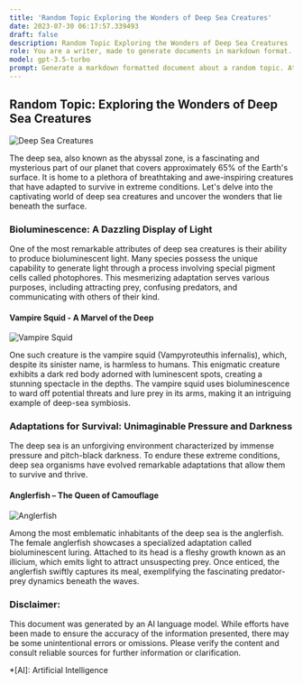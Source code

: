 ```yaml
---
title: 'Random Topic Exploring the Wonders of Deep Sea Creatures'
date: 2023-07-30 06:17:57.339493
draft: false
description: Random Topic Exploring the Wonders of Deep Sea Creatures
role: You are a writer, made to generate documents in markdown format. It is very important that all of the documents you generate are in valid markdown format.
model: gpt-3.5-turbo
prompt: Generate a markdown formatted document about a random topic. At the bottom, include a disclaimer explaining that the document was generated by you. The first line of the document should be the title. Make sure that the entire document is in proper markdown format, using a mix of various tags to make the document visually appealing.
---
```


## Random Topic: Exploring the Wonders of Deep Sea Creatures

![Deep Sea Creatures](https://images.unsplash.com/photo-1579982156309-197faf1a0f49)

The deep sea, also known as the abyssal zone, is a fascinating and mysterious part of our planet that covers approximately 65% of the Earth's surface. It is home to a plethora of breathtaking and awe-inspiring creatures that have adapted to survive in extreme conditions. Let's delve into the captivating world of deep sea creatures and uncover the wonders that lie beneath the surface.

### Bioluminescence: A Dazzling Display of Light

One of the most remarkable attributes of deep sea creatures is their ability to produce bioluminescent light. Many species possess the unique capability to generate light through a process involving special pigment cells called photophores. This mesmerizing adaptation serves various purposes, including attracting prey, confusing predators, and communicating with others of their kind.

#### Vampire Squid - A Marvel of the Deep

![Vampire Squid](https://images.unsplash.com/photo-1517102707124-54de69ffcdf4)

One such creature is the vampire squid (Vampyroteuthis infernalis), which, despite its sinister name, is harmless to humans. This enigmatic creature exhibits a dark red body adorned with luminescent spots, creating a stunning spectacle in the depths. The vampire squid uses bioluminescence to ward off potential threats and lure prey in its arms, making it an intriguing example of deep-sea symbiosis.

### Adaptations for Survival: Unimaginable Pressure and Darkness

The deep sea is an unforgiving environment characterized by immense pressure and pitch-black darkness. To endure these extreme conditions, deep sea organisms have evolved remarkable adaptations that allow them to survive and thrive.

#### Anglerfish – The Queen of Camouflage

![Anglerfish](https://images.unsplash.com/photo-1596991814775-0b12be041052)

Among the most emblematic inhabitants of the deep sea is the anglerfish. The female anglerfish showcases a specialized adaptation called bioluminescent luring. Attached to its head is a fleshy growth known as an illicium, which emits light to attract unsuspecting prey. Once enticed, the anglerfish swiftly captures its meal, exemplifying the fascinating predator-prey dynamics beneath the waves.

### Disclaimer:
This document was generated by an AI language model. While efforts have been made to ensure the accuracy of the information presented, there may be some unintentional errors or omissions. Please verify the content and consult reliable sources for further information or clarification.

*[AI]: Artificial Intelligence